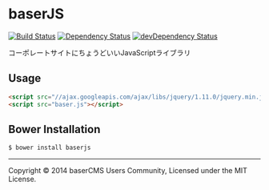 baserJS
===

[![Build Status](https://travis-ci.org/baserproject/baserjs.svg)](https://travis-ci.org/baserproject/baserjs)
[![Dependency Status](https://david-dm.org/baserproject/baserjs.svg)](https://david-dm.org/baserproject/baserjs)
[![devDependency Status](https://david-dm.org/baserproject/baserjs/dev-status.svg)](https://david-dm.org/baserproject/baserjs#info=devDependencies)

コーポレートサイトにちょうどいいJavaScriptライブラリ

## Usage

```html
<script src="//ajax.googleapis.com/ajax/libs/jquery/1.11.0/jquery.min.js"></script>
<script src="baser.js"></script>
```

## Bower Installation

```sh
$ bower install baserjs
```

* * *

Copyright © 2014 baserCMS Users Community, Licensed under the MIT License.